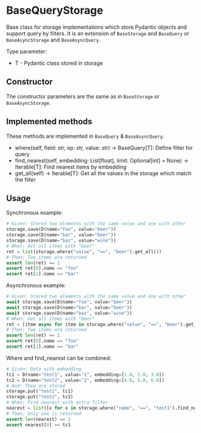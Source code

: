 # BaseQueryStorage

Base class for storage implementations which store Pydantic objects and support query by filters.
It is an extension of `BaseStorage` and `BaseQuery` or `BaseAsyncStorage` and `BaseAsyncQuery`.

Type parameter:

* T - Pydantic class stored in storage

## Constructor

The constructor parameters are the same as in `BaseStorage` or `BaseAsyncStorage`.

## Implemented methods

These methods are implemented in `BaseQuery` & `BaseAsyncQuery`.

* where(self, field: str, op: str, value: str) -> BaseQuery[T]: Define filter for query
* find_nearest(self, embedding: List[float], limit: Optional[int] = None) -> Iterable[T]: Find nearest items by embedding
* get_all(self) -> Iterable[T]: Get all the values in the storage which match the filter

## Usage

Synchronous example:

```python
# Given: Stored two elements with the same value and one with other
storage.save(D(name="foo", value="beer"))
storage.save(D(name="bar", value="beer"))
storage.save(D(name="baz", value="wine"))
# When: Get all items with "beer"
ret = list(storage.where("value", "==", "beer").get_all())
# Then: Two items are returned
assert len(ret) == 2
assert ret[0].name == "foo"
assert ret[1].name == "bar"
```

Asynchronous example:

```python
# Given: Stored two elements with the same value and one with other
await storage.save(D(name="foo", value="beer"))
await storage.save(D(name="bar", value="beer"))
await storage.save(D(name="baz", value="wine"))
# When: Get all items with "beer"
ret = [item async for item in storage.where("value", "==", "beer").get_all()]
# Then: Two items are returned
assert len(ret) == 2
assert ret[0].name == "foo"
assert ret[1].name == "bar"
```

Where and find_nearest can be combined:

```python
# Given: Data with embedding
tc1 = D(name="test1", value="1", embedding=[1.0, 2.0, 3.0])
tc2 = D(name="test2", value="2", embedding=[4.0, 5.0, 6.0])
# And: They are stored
storage.put("test1", tc1)
storage.put("test2", tc2)
# When: Find nearest with extra filter
nearest = list([x for x in storage.where("name", "==", "test1").find_nearest(tc1.embedding or [])])
# Then: Only one is returned
assert len(nearest) == 1
assert nearest[0] == tc1
```